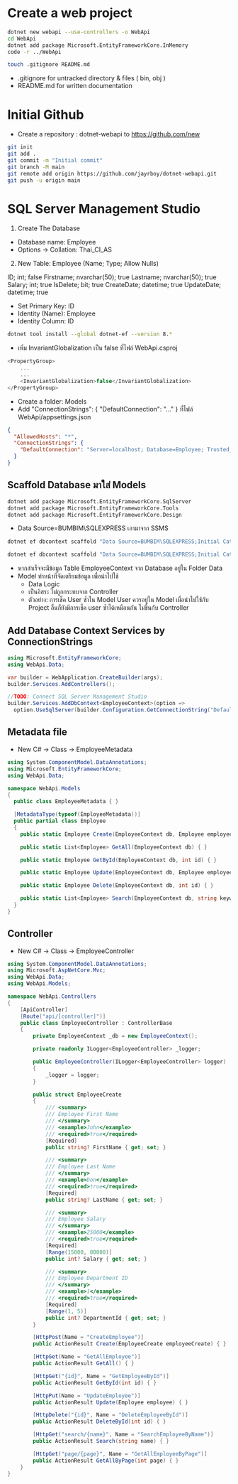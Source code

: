 # Create a web project

```bash
dotnet new webapi --use-controllers -o WebApi
cd WebApi
dotnet add package Microsoft.EntityFrameworkCore.InMemory
code -r ../WebApi
```

```bash
touch .gitignore README.md
```

- .gitignore for untracked directory & files ( bin, obj )
- README.md for written documentation

# Initial Github

- Create a repository : dotnet-webapi to https://github.com/new

```bash
git init
git add .
git commit -m "Initial commit"
git branch -M main
git remote add origin https://github.com/jayrboy/dotnet-webapi.git
git push -u origin main
```

# SQL Server Management Studio

1. Create The Database

- Database name: Employee
- Options -> Collation: Thai_CI_AS

2. New Table: Employee (Name; Type; Allow Nulls)

ID; int; false
Firstname; nvarchar(50); true
Lastname; nvarchar(50); true
Salary; int; true
IsDelete; bit; true
CreateDate; datetime; true
UpdateDate; datetime; true

- Set Primary Key: ID
- Identity (Name): Employee
- Identity Column: ID

```bash
dotnet tool install --global dotnet-ef --version 8.*
```

- เพิ่ม InvariantGlobalization เป็น false ที่ไฟล์ WebApi.csproj

```cs
<PropertyGroup>
    ...
    ...
    <InvariantGlobalization>false</InvariantGlobalization>
</PropertyGroup>
```

- Create a folder: Models
- Add "ConnectionStrings": { "DefaultConnection": "..." } ที่ไฟล์ WebApi/appsettings.json

```json
{
  "AllowedHosts": "*",
  "ConnectionStrings": {
    "DefaultConnection": "Server=localhost; Database=Employee; Trusted_Connection=False; TrustServerCertificate=True; User ID=sa; Password=Password"
  }
}
```

## Scaffold Database มาใส่ Models

```bash
dotnet add package Microsoft.EntityFrameworkCore.SqlServer
dotnet add package Microsoft.EntityFrameworkCore.Tools
dotnet add package Microsoft.EntityFrameworkCore.Design
```

- Data Source=BUMBIM\SQLEXPRESS เอามาจาก SSMS

```bash
dotnet ef dbcontext scaffold "Data Source=BUMBIM\SQLEXPRESS;Initial Catalog=Employee;Integrated Security=True;Encrypt=True;TrustServerCertificate=True" Microsoft.EntityFrameworkCore.SqlServer --context-dir Data --output-dir Models --force
```

```bash
dotnet ef dbcontext scaffold "Data Source=BUMBIM\SQLEXPRESS;Initial Catalog=Employee;Integrated Security=True;Encrypt=True;TrustServerCertificate=True" Microsoft.EntityFrameworkCore.SqlServer --context-dir Data -o Models -f
```

- หากสำเร็จจะมีข้อมูล Table EmployeeContext จาก Database อยู่ใน Folder Data
- Model ทำหน้าที่จัดเตรียมข้อมูล เพื่อนำไปใช้
  - Data Logic
  - เป็นอิสระ ไม่ถูกกระทบจาก Controller
  - ตัวอย่าง: การเช็ค User ซ้ำใน Model User ควรอยู่ใน Model เมื่อนำไปใช้กับ Project อื่นก็ยังมีการเช็ค user ซ้ำได้เหมือนกัน ไม่ขึ้นกับ Controller

## Add Database Context Services by ConnectionStrings

```cs
using Microsoft.EntityFrameworkCore;
using WebApi.Data;

var builder = WebApplication.CreateBuilder(args);
builder.Services.AddControllers();

//TODO: Connect SQL Server Management Studio
builder.Services.AddDbContext<EmployeeContext>(option =>
  option.UseSqlServer(builder.Configuration.GetConnectionString("DefaultConnection");));
```

## Metadata file

- New C# -> Class -> EmployeeMetadata

```cs
using System.ComponentModel.DataAnnotations;
using Microsoft.EntityFrameworkCore;
using WebApi.Data;

namespace WebApi.Models
{
  public class EmployeeMetadata { }

  [MetadataType(typeof(EmployeeMetadata))]
  public partial class Employee
  {
    public static Employee Create(EmployeeContext db, Employee employee) { }

    public static List<Employee> GetAll(EmployeeContext db) { }

    public static Employee GetById(EmployeeContext db, int id) { }

    public static Employee Update(EmployeeContext db, Employee employee) { }

    public static Employee Delete(EmployeeContext db, int id) { }

    public static List<Employee> Search(EmployeeContext db, string keyword) { }
  }
}
```

## Controller

- New C# -> Class -> EmployeeController

```cs
using System.ComponentModel.DataAnnotations;
using Microsoft.AspNetCore.Mvc;
using WebApi.Data;
using WebApi.Models;

namespace WebApi.Controllers
{
    [ApiController]
    [Route("api/[controller]")]
    public class EmployeeController : ControllerBase
    {
        private EmployeeContext _db = new EmployeeContext();

        private readonly ILogger<EmployeeController> _logger;

        public EmployeeController(ILogger<EmployeeController> logger)
        {
            _logger = logger;
        }

        public struct EmployeeCreate
        {
            /// <summary>
            /// Employee First Name
            /// </summary>
            /// <example>John</example>
            /// <required>true</required>
            [Required]
            public string? FirstName { get; set; }

            /// <summary>
            /// Employee Last Name
            /// </summary>
            /// <example>Don</example>
            /// <required>true</required>
            [Required]
            public string? LastName { get; set; }

            /// <summary>
            /// Employee Salary
            /// </summary>
            /// <example>25000</example>
            /// <required>true</required>
            [Required]
            [Range(15000, 80000)]
            public int? Salary { get; set; }

            /// <summary>
            /// Employee Department ID
            /// </summary>
            /// <example>1</example>
            /// <required>true</required>
            [Required]
            [Range(1, 5)]
            public int? DepartmentId { get; set; }
        }

        [HttpPost(Name = "CreateEmployee")]
        public ActionResult Create(EmployeeCreate employeeCreate) { }

        [HttpGet(Name = "GetAllEmployee")]
        public ActionResult GetAll() { }

        [HttpGet("{id}", Name = "GetEmployeeById")]
        public ActionResult GetById(int id) { }

        [HttpPut(Name = "UpdateEmployee")]
        public ActionResult Update(Employee employee) { }

        [HttpDelete("{id}", Name = "DeleteEmployeeById")]
        public ActionResult DeleteById(int id) { }

        [HttpGet("search/{name}", Name = "SearchEmployeeByName")]
        public ActionResult Search(string name) { }

        [HttpGet("page/{page}", Name = "GetAllEmployeeByPage")]
        public ActionResult GetAllByPage(int page) { }
    }
}
```
